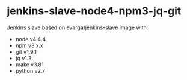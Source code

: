 # jenkins-slave-node4-npm3-jq-git

Jenkins slave based on evarga/jenkins-slave image with:

- node v4.4.4
- npm v3.x.x
- git v1.9.1
- jq v1.3
- make v3.81
- python v2.7
